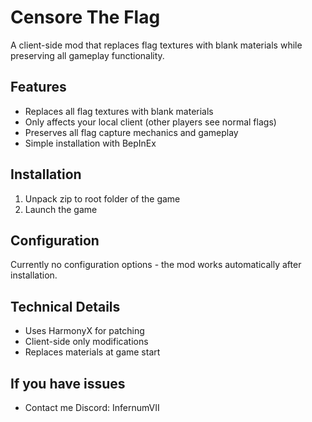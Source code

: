 # Censore The Flag

A client-side mod that replaces flag textures with blank materials while preserving all gameplay functionality.

## Features

- Replaces all flag textures with blank materials
- Only affects your local client (other players see normal flags)
- Preserves all flag capture mechanics and gameplay
- Simple installation with BepInEx

## Installation

1. Unpack zip to root folder of the game
2. Launch the game

## Configuration

Currently no configuration options - the mod works automatically after installation.

## Technical Details

- Uses HarmonyX for patching
- Client-side only modifications
- Replaces materials at game start

## If you have issues
- Contact me Discord: InfernumVII
